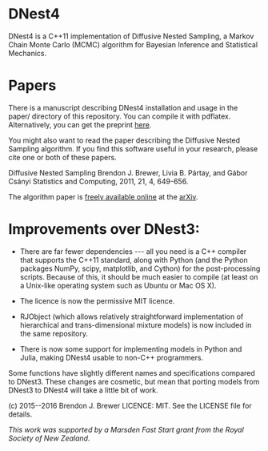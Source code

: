 DNest4
======

DNest4 is a C++11 implementation of Diffusive Nested Sampling, a Markov Chain
Monte Carlo (MCMC) algorithm for Bayesian Inference and Statistical Mechanics.

Papers
======

There is a manuscript describing DNest4 installation and usage
in the paper/ directory of this repository.
You can compile it with pdflatex. Alternatively, you can get the
preprint [here](http://arxiv.org/abs/1606.03757).

You might also want to read the paper describing the
Diffusive Nested Sampling algorithm. If you find this software useful in your
research, please cite one or both of these papers.

Diffusive Nested Sampling
Brendon J. Brewer, Livia B. Pártay, and Gábor Csányi
Statistics and Computing, 2011, 21, 4, 649-656.

The algorithm
paper is [freely available online](http://arxiv.org/abs/0912.2380) at
the [arXiv](http://www.arxiv.org/).

Improvements over DNest3:
=========================

*	There are far fewer dependencies --- all you need is a C++ compiler that
	supports the C++11 standard, along with Python (and the
    Python packages NumPy, scipy, matplotlib, and Cython)
	for the post-processing scripts. Because of this, it should be much easier
	to compile (at least on a Unix-like operating system such as Ubuntu or
	Mac OS X).

*	The licence is now the permissive MIT licence.

*	RJObject (which allows relatively straightforward implementation of
	hierarchical and trans-dimensional mixture models)
	is now included in the same repository.

*   There is now some support for implementing models in Python and Julia,
    making DNest4 usable to non-C++ programmers.

Some functions have slightly different names and specifications compared to
DNest3. These changes are cosmetic, but mean that porting models from DNest3
to DNest4 will take a little bit of work.

(c) 2015--2016 Brendon J. Brewer
LICENCE: MIT.
See the LICENSE file for details.

*This work was supported by a Marsden Fast Start grant from the
Royal Society of New Zealand.*



